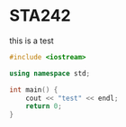 # STA242
this is a test

```c++
#include <iostream>

using namespace std;

int main() {
    cout << "test" << endl;
    return 0;
}

```
